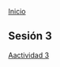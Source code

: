 <!-- No borrar o modificar -->
[Inicio](./index.md)

## Sesión 3 


<!-- Su documentación aquí -->

[Aactividad 3](https://docs.google.com/presentation/d/1Ks1QuvvBv9yuhs2D5B6VPnMbrDF6hRaZ/edit?usp=sharing&ouid=107682629358783500506&rtpof=true&sd=true)


